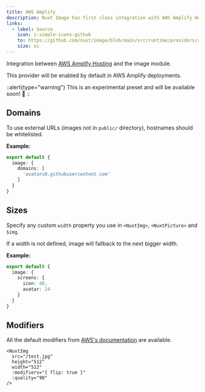 ```yaml
---
title: AWS Amplify
description: Nuxt Image has first class integration with AWS Amplify Hosting
links:
  - label: Source
    icon: i-simple-icons-github
    to: https://github.com/nuxt/image/blob/main/src/runtime/providers/awsAmplify.ts
    size: xs
---
```


Integration between [AWS Amplify Hosting](https://aws.amazon.com/amplify/) and the image module.

This provider will be enabled by default in AWS Amplify deployments.

::alert{type="warning"}
This is an experimental preset and will be available soon! 🚀
::

## Domains

To use external URLs (images not in `public/` directory), hostnames should be whitelisted.

**Example:**

```ts [nuxt.config]
export default {
  image: {
    domains: [
      'avatars0.githubusercontent.com'
    ]
  }
}
```

## Sizes

Specify any custom `width` property you use in `<NuxtImg>`, `<NuxtPicture>` and `$img`.

If a width is not defined, image will fallback to the next bigger width.

**Example:**

```ts [nuxt.config]
export default {
  image: {
    screens: {
      icon: 40,
      avatar: 24
    }
  }
}
```

## Modifiers

All the default modifiers from [AWS's documentation](https://docs.aws.amazon.com/amplify/latest/userguide/integrate-image-optimization-framework.html#uri-request-parameters) are available.

```vue
<NuxtImg
  src="/test.jpg"
  height="512"
  width="512"
  :modifiers="{ flip: true }"
  :quality="90"
/>
```

